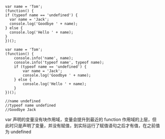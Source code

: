 ```
var name = 'Tom';
(function() {
if (typeof name == 'undefined') {
  var name = 'Jack';
  console.log('Goodbye ' + name);
} else {
  console.log('Hello ' + name);
}
})();
```

```
var name = 'Tom';
(function() {
    console.info('name', name);
    console.info('typeof name', typeof name);
    if (typeof name == 'undefined') {
        var name = 'Jack';
        console.log('Goodbye ' + name);
    } else {
        console.log('Hello ' + name);
    }
})();

//name undefined
//typeof name undefined
//Goodbye Jack
```
var 声明的变量没有块作用域，变量会提升到最近的 function 作用域的上层，但此时只是声明了变量，并没有赋值，到实际运行了赋值语句之后才有值，在之前值为 undefined